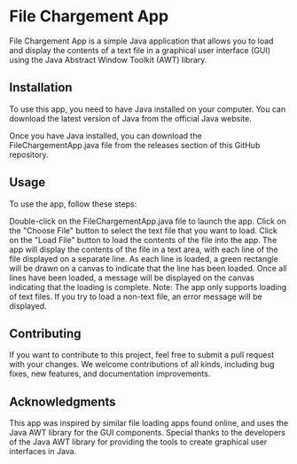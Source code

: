 # File Chargement App
File Chargement App is a simple Java application that allows you to load and display the contents of a text file in a graphical user interface (GUI) using the Java Abstract Window Toolkit (AWT) library.

## Installation
To use this app, you need to have Java installed on your computer. You can download the latest version of Java from the official Java website.

Once you have Java installed, you can download the FileChargementApp.java file from the releases section of this GitHub repository.

## Usage
To use the app, follow these steps:

Double-click on the FileChargementApp.java file to launch the app.
Click on the "Choose File" button to select the text file that you want to load.
Click on the "Load File" button to load the contents of the file into the app.
The app will display the contents of the file in a text area, with each line of the file displayed on a separate line.
As each line is loaded, a green rectangle will be drawn on a canvas to indicate that the line has been loaded.
Once all lines have been loaded, a message will be displayed on the canvas indicating that the loading is complete.
Note: The app only supports loading of text files. If you try to load a non-text file, an error message will be displayed.

## Contributing
If you want to contribute to this project, feel free to submit a pull request with your changes. We welcome contributions of all kinds, including bug fixes, new features, and documentation improvements.


## Acknowledgments
This app was inspired by similar file loading apps found online, and uses the Java AWT library for the GUI components. Special thanks to the developers of the Java AWT library for providing the tools to create graphical user interfaces in Java.
